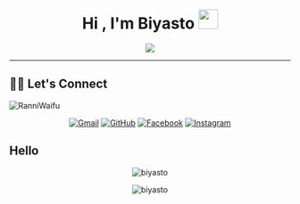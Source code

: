<h1 align="center">Hi , I'm Biyasto <img src="https://media.giphy.com/media/hvRJCLFzcasrR4ia7z/giphy.gif" width="35"></h1>
<p align="center">
  <a href="https://github.com/DenverCoder1/readme-typing-svg"><img src="https://readme-typing-svg.herokuapp.com?lines=Pham+Hoai+Bao;Game+Developer;Software+Engineering+Student;Unity+Dev%20;&center=true&width=500&height=50"></a>
</p>
<hr/>


## 🙋‍♀️ Let's Connect

![RanniWaifu](https://media.giphy.com/RohXKfWuZjEAAAAd/ranni-ranni-elden-ring.gif)

<p align="center">
  	<a href="mailto:biyasto@gmail.com"><img src="https://img.icons8.com/bubbles/50/000000/gmail.png" alt="Gmail"/></a>
	<a href="https://github.com/biyasto"><img src="https://img.icons8.com/bubbles/50/000000/github.png" alt="GitHub"/></a>
	<a href="https://www.facebook.com/biyasto"><img src="https://img.icons8.com/bubbles/50/000000/facebook-new.png" alt="Facebook"/></a>
	<a href="https://instagram.com/biyasto_"><img src="https://img.icons8.com/bubbles/50/000000/instagram.png" alt="Instagram"/></a>
	

</p>

## Hello

<p align="center"><img align="center" src="https://github-readme-stats.vercel.app/api/top-langs?username=biyasto&show_icons=true&locale=en&layout=compact&theme=dark" alt="biyasto" /></p>

<p align="center" ><img align="center" src="https://github-readme-streak-stats.herokuapp.com/?user=biyasto&theme=dark" alt="biyasto" /></p>

